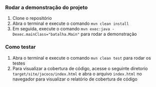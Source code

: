 ### Rodar a demonstração do projeto

1. Clone o repositório
2. Abra o terminal e execute o comando `mvn clean install`
3. Em seguida, execute o comando `mvn exec:java -Dexec.mainClass="batalha.Main"` para rodar a demonstração

### Como testar

1. Abra o terminal e execute o comando `mvn clean test` para rodar os testes
2. Para visualizar a cobertura de código, acesse o seguinte diretorio `target/site/jacoco/index.html` e abra o
   arquivo `index.html` no navegador para visualizar o relatório de cobertura de código